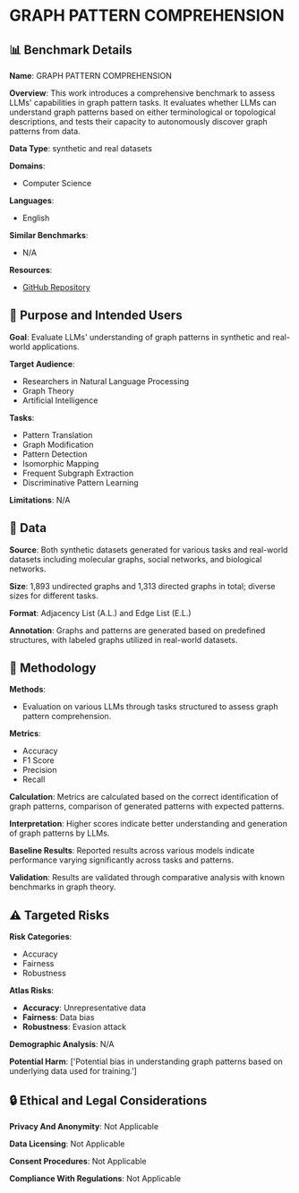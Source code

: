 # GRAPH PATTERN COMPREHENSION

## 📊 Benchmark Details

**Name**: GRAPH PATTERN COMPREHENSION

**Overview**: This work introduces a comprehensive benchmark to assess LLMs' capabilities in graph pattern tasks. It evaluates whether LLMs can understand graph patterns based on either terminological or topological descriptions, and tests their capacity to autonomously discover graph patterns from data.

**Data Type**: synthetic and real datasets

**Domains**:
- Computer Science

**Languages**:
- English

**Similar Benchmarks**:
- N/A

**Resources**:
- [GitHub Repository](https://github.com/DDigimon/GraphPattern)

## 🎯 Purpose and Intended Users

**Goal**: Evaluate LLMs' understanding of graph patterns in synthetic and real-world applications.

**Target Audience**:
- Researchers in Natural Language Processing
- Graph Theory
- Artificial Intelligence

**Tasks**:
- Pattern Translation
- Graph Modification
- Pattern Detection
- Isomorphic Mapping
- Frequent Subgraph Extraction
- Discriminative Pattern Learning

**Limitations**: N/A

## 💾 Data

**Source**: Both synthetic datasets generated for various tasks and real-world datasets including molecular graphs, social networks, and biological networks.

**Size**: 1,893 undirected graphs and 1,313 directed graphs in total; diverse sizes for different tasks.

**Format**: Adjacency List (A.L.) and Edge List (E.L.)

**Annotation**: Graphs and patterns are generated based on predefined structures, with labeled graphs utilized in real-world datasets.

## 🔬 Methodology

**Methods**:
- Evaluation on various LLMs through tasks structured to assess graph pattern comprehension.

**Metrics**:
- Accuracy
- F1 Score
- Precision
- Recall

**Calculation**: Metrics are calculated based on the correct identification of graph patterns, comparison of generated patterns with expected patterns.

**Interpretation**: Higher scores indicate better understanding and generation of graph patterns by LLMs.

**Baseline Results**: Reported results across various models indicate performance varying significantly across tasks and patterns.

**Validation**: Results are validated through comparative analysis with known benchmarks in graph theory.

## ⚠️ Targeted Risks

**Risk Categories**:
- Accuracy
- Fairness
- Robustness

**Atlas Risks**:
- **Accuracy**: Unrepresentative data
- **Fairness**: Data bias
- **Robustness**: Evasion attack

**Demographic Analysis**: N/A

**Potential Harm**: ['Potential bias in understanding graph patterns based on underlying data used for training.']

## 🔒 Ethical and Legal Considerations

**Privacy And Anonymity**: Not Applicable

**Data Licensing**: Not Applicable

**Consent Procedures**: Not Applicable

**Compliance With Regulations**: Not Applicable
